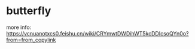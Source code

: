 # butterfly

more info: https://vcnuanotxcs0.feishu.cn/wiki/CRYmwtDWDihWT5kcDDIcsoQYn0o?from=from_copylink
